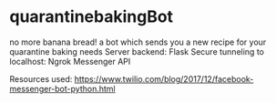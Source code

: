 # quarantinebakingBot
no more banana bread! a bot which sends you a new recipe for your quarantine baking needs
Server backend: Flask
Secure tunneling to localhost: Ngrok
Messenger API

Resources used: 
https://www.twilio.com/blog/2017/12/facebook-messenger-bot-python.html

